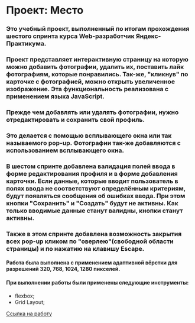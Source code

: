 # Проект: Место
### Это учебный проект, выполненный по итогам прохождения шестого спринта курса Web-разработчик Яндекс-Практикума.
### Проект представляет интерактивную страницу на которую можно добавить фотографии, удалить их, поставить лайк фотографиям, которые понравились. Так-же, "кликнув" по карточке с фотографией, можно открыть увеличенное изображение. Эта функциональность реализована с применением языка JavaScript.
### Прежде чем добавлять или удалять фотографии, нужно отредактировать и сохранить свой профиль.
### Это делается с помощью всплывающего окна или так называемого pop-up. Фотографии так-же добавляются с использованием всплывающего окна.
### В шестом спринте добавлена валидация полей ввода в форме редактирования профиля и в форме добавления карточки. Если данные, которые вводит пользователь в полях ввода не соответствуют определённым критериям, будут появляться сообщения об ошибках ввода. При этом кнопки "Сохранить" и "Создать" будут не активны. Как только вводимые данные станут валидны, кнопки станут активны.
### Также в этом спринте добавлена возможность закрытия всех pop-up кликом по "оверлею"(свободной области страницы) и по нажатию на клавишу Escape.
#### Работа была выполнена с применением адаптивной вёрстки для разрешений 320, 768, 1024, 1280 пикселей.
#### При выполнении работы были применены следующие инструменты:
* flexbox;
* Grid Layout;

[Ссылка на работу](https://anatoly-air.github.io/mesto)
